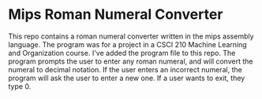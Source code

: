 # Mips Roman Numeral Converter

This repo contains a roman numeral converter written in the mips assembly language.
The program was for a project in a CSCI 210 Machine Learning and Organization course.
I've added the program file to this repo.
The program prompts the user to enter any roman numeral, and will convert the numeral
to decimal notation. If the user enters an incorrect numeral, the program will ask
the user to enter a new one. If a user wants to exit, they type 0.
